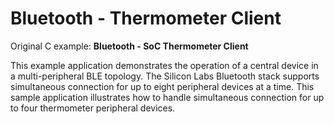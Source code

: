 # Bluetooth - Thermometer Client

Original C example: **Bluetooth - SoC Thermometer Client**

This example application demonstrates the operation of a central device in a multi-peripheral BLE
topology. The Silicon Labs Bluetooth stack supports simultaneous connection for up to eight peripheral
devices at a time. This sample application illustrates how to handle simultaneous connection
for up to four thermometer peripheral devices.
